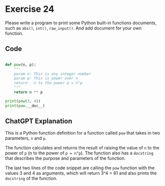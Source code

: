 # Exercise 24
Please write a program to print some Python built-in functions documents, such as `abs()`, `int()`, `raw_input()`. And add document for your own function.

## Code
```python

def pow(n, p):
    """
    param n: This is any integer number
    param p: This is power over n
    return:  n to the power p = n^p
    """
    return n ** p

print(pow(3, 4))
print(pow.__doc__)
```

## ChatGPT Explanation

This is a Python function definition for a function called `pow` that takes in two parameters, `n` and `p`. 

The function calculates and returns the result of raising the value of `n` to the power of `p` (n to the power of `p = n^p`). The function also has a `docstring` that describes the purpose and parameters of the function.

The last two lines of the code snippet are calling the `pow` function with the values 3 and 4 as arguments, which will return 3^4 = 81 and also prints the `docstring` of the function.